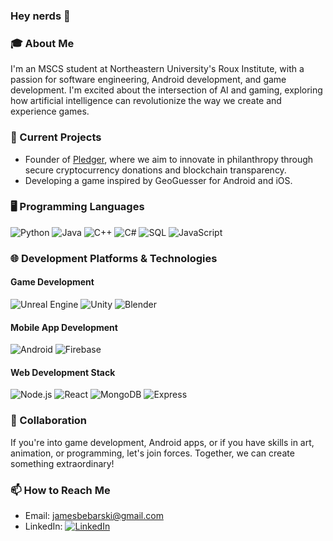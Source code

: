 ### Hey nerds 👋

<!--
**ssloth1/ssloth1** is a ✨ _special_ ✨ repository because its `README.md` (this file) appears on your GitHub profile.

Here are some ideas to get you started:

- 🔭 I’m currently working on ...
- 🌱 I’m currently learning ...
- 👯 I’m looking to collaborate on ...
- 🤔 I’m looking for help with ...
- 💬 Ask me about ...
- 📫 How to reach me: ...
- 😄 Pronouns: ...
- ⚡ Fun fact: ...
-->

### 🎓 About Me
I'm an MSCS student at Northeastern University's Roux Institute, with a passion for software engineering, Android development, and game development. I'm excited about the intersection of AI and gaming, exploring how artificial intelligence can revolutionize the way we create and experience games.

### 🔭 Current Projects
- Founder of [Pledger](https://pledger.pro), where we aim to innovate in philanthropy through secure cryptocurrency donations and blockchain transparency.
- Developing a game inspired by GeoGuesser for Android and iOS. 

### 🖥️ Programming Languages
![Python](https://github.com/ssloth1/ssloth1/assets/44756947/759b7c79-7f7d-47f5-8b32-1f0d1fcaf728)
![Java](https://github.com/ssloth1/ssloth1/assets/44756947/d127dee2-ac3a-4c19-ba5b-c2e9c09d6e6b)
![C++](https://github.com/ssloth1/ssloth1/assets/44756947/9747ae72-cbbd-47e7-bb8c-649af9c8e03c)
![C#](https://github.com/ssloth1/ssloth1/assets/44756947/55fab400-e226-4058-8e06-7765c6c88ecd)
![SQL](https://github.com/ssloth1/ssloth1/assets/44756947/a466ac00-96fb-4238-92c2-58d1990a09b4)
![JavaScript](https://img.shields.io/badge/-JavaScript-F7DF1E?style=flat-square&logo=javascript&logoColor=black)

### 🌐 Development Platforms & Technologies

#### Game Development
![Unreal Engine](https://img.shields.io/badge/-Unreal%20Engine-313131?style=flat-square&logo=unrealengine&logoColor=white)
![Unity](https://img.shields.io/badge/-Unity-000000?style=flat-square&logo=unity&logoColor=white)
![Blender](https://img.shields.io/badge/-Blender-F5792A?style=flat-square&logo=blender&logoColor=white)

#### Mobile App Development
![Android](https://img.shields.io/badge/-Android-3DDC84?style=flat-square&logo=android&logoColor=white)
![Firebase](https://img.shields.io/badge/-Firebase-FFCA28?style=flat-square&logo=firebase&logoColor=black)

#### Web Development Stack
![Node.js](https://img.shields.io/badge/-Node.js-339933?style=flat-square&logo=nodedotjs&logoColor=white)
![React](https://img.shields.io/badge/-React-61DAFB?style=flat-square&logo=react&logoColor=black)
![MongoDB](https://img.shields.io/badge/-MongoDB-47A248?style=flat-square&logo=mongodb&logoColor=white)
![Express](https://img.shields.io/badge/-Express-000000?style=flat-square&logo=express&logoColor=white)

### 👯 Collaboration
If you're into game development, Android apps, or if you have skills in art, animation, or programming, let's join forces. Together, we can create something extraordinary!

### 📫 How to Reach Me
- Email: [jamesbebarski@gmail.com](mailto:jamesbebarski@gmail.com)
- LinkedIn: [![LinkedIn](https://img.shields.io/badge/-LinkedIn-blue?style=flat-square&logo=linkedin&logoColor=white)](https://www.linkedin.com/in/jimbebarski/)

